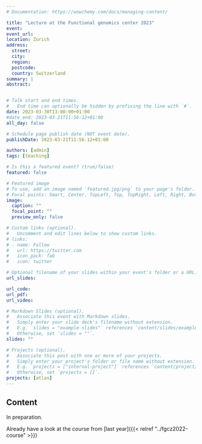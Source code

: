 ```yaml
---
# Documentation: https://wowchemy.com/docs/managing-content/

title: "Lecture at the Functional genomics center 2023"
event:
event_url: 
location: Zurich
address:
  street:
  city:
  region:
  postcode:
  country: Switzerland
summary: |
abstract:


# Talk start and end times.
#   End time can optionally be hidden by prefixing the line with `#`.
date: 2023-03-30T13:00:00+01:00
#date_end: 2023-03-21T11:56:12+01:00
all_day: false

# Schedule page publish date (NOT event date).
publishDate: 2023-03-21T11:56:12+01:00

authors: [admin]
tags: [teaching]

# Is this a featured event? (true/false)
featured: false

# Featured image
# To use, add an image named `featured.jpg/png` to your page's folder. 
# Focal points: Smart, Center, TopLeft, Top, TopRight, Left, Right, BottomLeft, Bottom, BottomRight.
image:
  caption: ""
  focal_point: ""
  preview_only: false

# Custom links (optional).
#   Uncomment and edit lines below to show custom links.
# links:
# - name: Follow
#   url: https://twitter.com
#   icon_pack: fab
#   icon: twitter

# Optional filename of your slides within your event's folder or a URL.
url_slides:

url_code:
url_pdf:
url_video:

# Markdown Slides (optional).
#   Associate this event with Markdown slides.
#   Simply enter your slide deck's filename without extension.
#   E.g. `slides = "example-slides"` references `content/slides/example-slides.md`.
#   Otherwise, set `slides = ""`.
slides: ""

# Projects (optional).
#   Associate this post with one or more of your projects.
#   Simply enter your project's folder or file name without extension.
#   E.g. `projects = ["internal-project"]` references `content/project/deep-learning/index.md`.
#   Otherwise, set `projects = []`.
projects: [atlas]
---
```


## Content

In preparation. 

Already have a look at the course from [last year]({{< relref "../fgcz2022-course" >}})